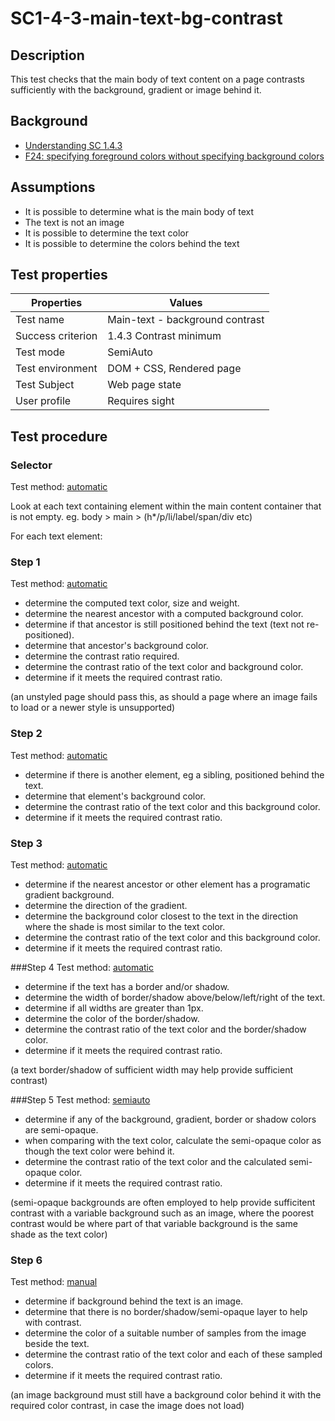 # SC1-4-3-main-text-bg-contrast

## Description
This test checks that the main body of text content on a page contrasts sufficiently with the background, gradient or image behind it.


## Background

- [Understanding SC 1.4.3](https://www.w3.org/TR/2014/NOTE-UNDERSTANDING-WCAG20-20140311/visual-audio-contrast-contrast.html)
- [F24: specifying foreground colors without specifying background colors](https://www.w3.org/TR/2014/NOTE-WCAG20-TECHS-20140311/F24)


## Assumptions
- It is possible to determine what is the main body of text
- The text is not an image
- It is possible to determine the text color
- It is possible to determine the colors behind the text


## Test properties
| Properties        | Values
|-------------------|-----------
| Test name         | Main-text - background contrast
| Success criterion | 1.4.3 Contrast minimum
| Test mode         | SemiAuto
| Test environment  | DOM + CSS, Rendered page
| Test Subject      | Web page state
| User profile      | Requires sight


## Test procedure

<!---
Not sure about the order of the steps as there is no one situation that would pass without checking the others. Wonder if this would mean changing how things are grouped into:
1. determine text stuff.
2. determine ratio required.
3. determine what to contrast it with (and if test can be automated).
4. check if requirement is met.
-->


### Selector
Test method: [automatic][earl:automatic]

Look at each text containing element within the main content container that is not empty.
eg. body > main > (h*/p/li/label/span/div etc)


For each text element:

### Step 1
Test method: [automatic][earl:automatic]

- determine the computed text color, size and weight.
- determine the nearest ancestor with a computed background color.
- determine if that ancestor is still positioned behind the text (text not re-positioned).
- determine that ancestor's background color.
- determine the contrast ratio required.
- determine the contrast ratio of the text color and background color.
- determine if it meets the required contrast ratio.

(an unstyled page should pass this, as should a page where an image fails to load or a newer style is unsupported)


### Step 2
Test method: [automatic][earl:automatic]

- determine if there is another element, eg a sibling, positioned behind the text.
- determine that element's background color.
- determine the contrast ratio of the text color and this background color.
- determine if it meets the required contrast ratio.


### Step 3
Test method: [automatic][earl:automatic]

- determine if the nearest ancestor or other element has a programatic gradient background.
- determine the direction of the gradient.
- determine the background color closest to the text in the direction where the shade is most similar to the text color.
- determine the contrast ratio of the text color and this background color.
- determine if it meets the required contrast ratio.


###Step 4
Test method: [automatic][earl:automatic]

- determine if the text has a border and/or shadow.
- determine the width of border/shadow above/below/left/right of the text.
- determine if all widths are greater than 1px.
- determine the color of the border/shadow.
- determine the contrast ratio of the text color and the border/shadow color.
- determine if it meets the required contrast ratio.

(a text border/shadow of sufficient width may help provide sufficient contrast)


###Step 5
Test method: [semiauto][earl:semiauto]

- determine if any of the background, gradient, border or shadow colors are semi-opaque.
- when comparing with the text color, calculate the semi-opaque color as though the text color were behind it.
- determine the contrast ratio of the text color and the calculated semi-opaque color.
- determine if it meets the required contrast ratio.

(semi-opaque backgrounds are often employed to help provide sufficitent contrast with a variable background such as an image, where the poorest contrast would be where part of that variable background is the same shade as the text color)


### Step 6
Test method: [manual][earl:manual]

- determine if background behind the text is an image.
- determine that there is no border/shadow/semi-opaque layer to help with contrast.
- determine the color of a suitable number of samples from the image beside the text.
- determine the contrast ratio of the text color and each of these sampled colors.
- determine if it meets the required contrast ratio.

(an image background must still have a background color behind it with the required color contrast, in case the image does not load)




[earl:automatic]: ../earl/automatic.md
[earl:semiauto]: ../earl/semiauto.md
[earl:manual]: ../earl/manual.md